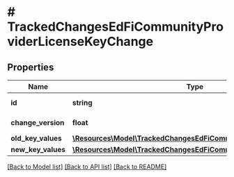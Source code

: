 # # TrackedChangesEdFiCommunityProviderLicenseKeyChange

## Properties

Name | Type | Description | Notes
------------ | ------------- | ------------- | -------------
**id** | **string** | Resource identifier | [optional]
**change_version** | **float** | Change version | [optional]
**old_key_values** | [**\Resources\Model\TrackedChangesEdFiCommunityProviderLicenseKey**](TrackedChangesEdFiCommunityProviderLicenseKey.md) |  | [optional]
**new_key_values** | [**\Resources\Model\TrackedChangesEdFiCommunityProviderLicenseKey**](TrackedChangesEdFiCommunityProviderLicenseKey.md) |  | [optional]

[[Back to Model list]](../../README.md#models) [[Back to API list]](../../README.md#endpoints) [[Back to README]](../../README.md)
